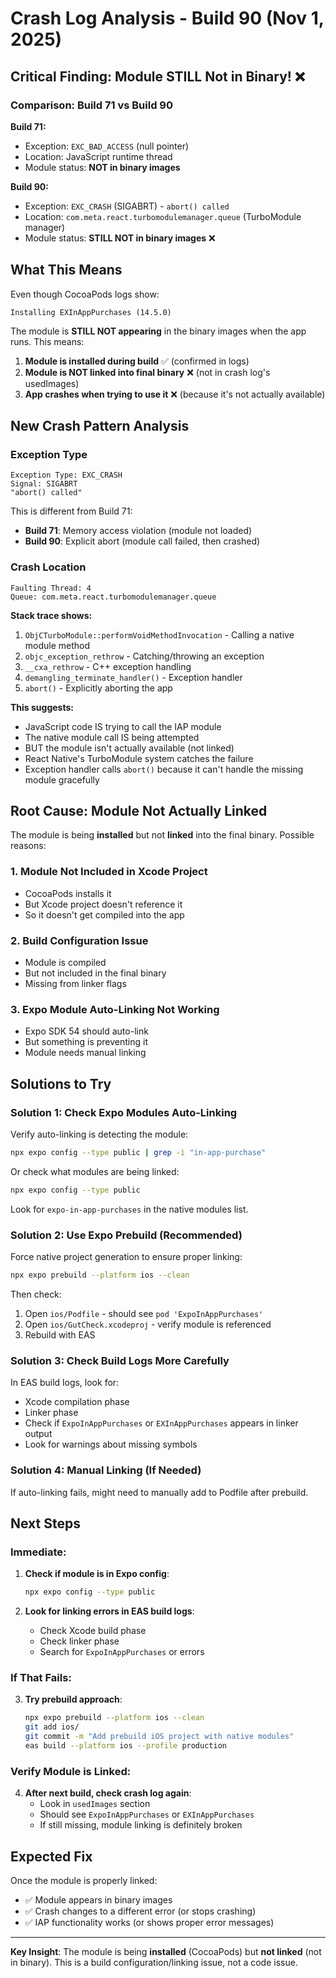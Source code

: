 # Crash Log Analysis - Build 90 (Nov 1, 2025)

## Critical Finding: Module STILL Not in Binary! ❌

### Comparison: Build 71 vs Build 90

**Build 71:**
- Exception: `EXC_BAD_ACCESS` (null pointer)
- Location: JavaScript runtime thread
- Module status: **NOT in binary images**

**Build 90:**
- Exception: `EXC_CRASH` (SIGABRT) - `abort() called`
- Location: `com.meta.react.turbomodulemanager.queue` (TurboModule manager)
- Module status: **STILL NOT in binary images** ❌

## What This Means

Even though CocoaPods logs show:
```
Installing EXInAppPurchases (14.5.0)
```

The module is **STILL NOT appearing** in the binary images when the app runs. This means:

1. **Module is installed during build** ✅ (confirmed in logs)
2. **Module is NOT linked into final binary** ❌ (not in crash log's usedImages)
3. **App crashes when trying to use it** ❌ (because it's not actually available)

## New Crash Pattern Analysis

### Exception Type
```
Exception Type: EXC_CRASH
Signal: SIGABRT
"abort() called"
```

This is different from Build 71:
- **Build 71**: Memory access violation (module not loaded)
- **Build 90**: Explicit abort (module call failed, then crashed)

### Crash Location
```
Faulting Thread: 4
Queue: com.meta.react.turbomodulemanager.queue
```

**Stack trace shows:**
1. `ObjCTurboModule::performVoidMethodInvocation` - Calling a native module method
2. `objc_exception_rethrow` - Catching/throwing an exception
3. `__cxa_rethrow` - C++ exception handling
4. `demangling_terminate_handler()` - Exception handler
5. `abort()` - Explicitly aborting the app

**This suggests:**
- JavaScript code IS trying to call the IAP module
- The native module call IS being attempted
- BUT the module isn't actually available (not linked)
- React Native's TurboModule system catches the failure
- Exception handler calls `abort()` because it can't handle the missing module gracefully

## Root Cause: Module Not Actually Linked

The module is being **installed** but not **linked** into the final binary. Possible reasons:

### 1. Module Not Included in Xcode Project
- CocoaPods installs it
- But Xcode project doesn't reference it
- So it doesn't get compiled into the app

### 2. Build Configuration Issue
- Module is compiled
- But not included in the final binary
- Missing from linker flags

### 3. Expo Module Auto-Linking Not Working
- Expo SDK 54 should auto-link
- But something is preventing it
- Module needs manual linking

## Solutions to Try

### Solution 1: Check Expo Modules Auto-Linking

Verify auto-linking is detecting the module:

```bash
npx expo config --type public | grep -i "in-app-purchase"
```

Or check what modules are being linked:
```bash
npx expo config --type public
```

Look for `expo-in-app-purchases` in the native modules list.

### Solution 2: Use Expo Prebuild (Recommended)

Force native project generation to ensure proper linking:

```bash
npx expo prebuild --platform ios --clean
```

Then check:
1. Open `ios/Podfile` - should see `pod 'ExpoInAppPurchases'`
2. Open `ios/GutCheck.xcodeproj` - verify module is referenced
3. Rebuild with EAS

### Solution 3: Check Build Logs More Carefully

In EAS build logs, look for:
- Xcode compilation phase
- Linker phase
- Check if `ExpoInAppPurchases` or `EXInAppPurchases` appears in linker output
- Look for warnings about missing symbols

### Solution 4: Manual Linking (If Needed)

If auto-linking fails, might need to manually add to Podfile after prebuild.

## Next Steps

### Immediate:
1. **Check if module is in Expo config**:
   ```bash
   npx expo config --type public
   ```

2. **Look for linking errors in EAS build logs**:
   - Check Xcode build phase
   - Check linker phase
   - Search for `ExpoInAppPurchases` or errors

### If That Fails:
3. **Try prebuild approach**:
   ```bash
   npx expo prebuild --platform ios --clean
   git add ios/
   git commit -m "Add prebuild iOS project with native modules"
   eas build --platform ios --profile production
   ```

### Verify Module is Linked:
4. **After next build, check crash log again**:
   - Look in `usedImages` section
   - Should see `ExpoInAppPurchases` or `EXInAppPurchases`
   - If still missing, module linking is definitely broken

## Expected Fix

Once the module is properly linked:
- ✅ Module appears in binary images
- ✅ Crash changes to a different error (or stops crashing)
- ✅ IAP functionality works (or shows proper error messages)

---

**Key Insight**: The module is being **installed** (CocoaPods) but **not linked** (not in binary). This is a build configuration/linking issue, not a code issue.

